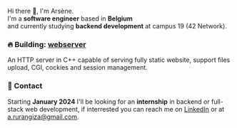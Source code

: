Hi there 👋, I'm Arsène.<br>I'm a **software engineer** based in **Belgium**<br>and currently studying **backend development** at campus 19 (42 Network).

### 🔥 Building: [webserver](https://github.com/arurangi/webserver)
An HTTP server in C++ capable of serving fully static website, support files upload, CGI, cockies and session management. 

### 📮 Contact
Starting **January 2024** I'll be looking for an **internship** in backend or full-stack web development, if interrested you can reach me on [LinkedIn](https://www.linkedin.com/in/arsenerurangiza/) or at a.rurangiza@gmail.com.
